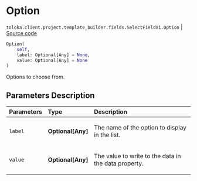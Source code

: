 # Option
`toloka.client.project.template_builder.fields.SelectFieldV1.Option` | [Source code](https://github.com/Toloka/toloka-kit/blob/v1.1.4/src/client/project/template_builder/fields.py#L466)

```python
Option(
    self,
    label: Optional[Any] = None,
    value: Optional[Any] = None
)
```

Options to choose from.

## Parameters Description

| Parameters | Type | Description |
| :----------| :----| :-----------|
`label`|**Optional\[Any\]**|<p>The name of the option to display in the list.</p>
`value`|**Optional\[Any\]**|<p>The value to write to the data in the data property.</p>
